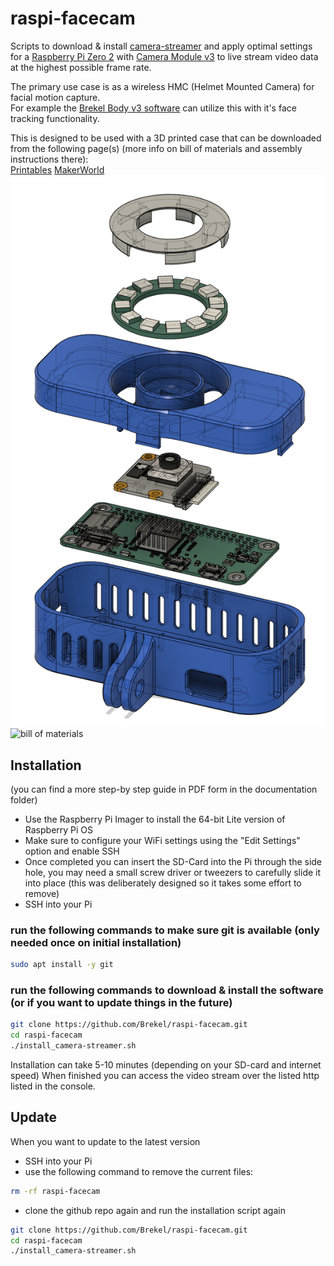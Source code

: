 # raspi-facecam

Scripts to download &amp; install [camera-streamer](https://github.com/ayufan/camera-streamer) and apply optimal settings for a [Raspberry Pi Zero 2](https://www.raspberrypi.com/products/raspberry-pi-zero-2-w) with [Camera Module v3](https://www.raspberrypi.com/products/camera-module-3) to live stream video data at the highest possible frame rate.


The primary use case is as a wireless HMC (Helmet Mounted Camera) for facial motion capture.  
For example the [Brekel Body v3 software](https://brekel.com/brekel-body-v3) can utilize this with it's face tracking functionality.


This is designed to be used with a 3D printed case that can be downloaded from the following page(s) (more info on bill of materials and assembly instructions there):  
 [Printables](https://www.printables.com/model/805075-rasberry-pi-zero-face-camera)
 [MakerWorld](https://makerworld.com/en/models/387990)
 ![exploded_case](images/exploded_case.png)
![bill of materials](images/BOM.png)



## Installation
(you can find a more step-by step guide in PDF form in the documentation folder)

* Use the Raspberry Pi Imager to install the 64-bit Lite version of Raspberry Pi OS
* Make sure to configure your WiFi settings using the "Edit Settings" option and enable SSH
* Once completed you can insert the SD-Card into the Pi through the side hole, you may need a small screw driver or tweezers to carefully slide it into place (this was deliberately designed so it takes some effort to remove)
* SSH into your Pi

### run the following commands to make sure git is available (only needed once on initial installation)
```bash
sudo apt install -y git
```

### run the following commands to download &amp; install the software (or if you want to update things in the future)
```bash
git clone https://github.com/Brekel/raspi-facecam.git
cd raspi-facecam
./install_camera-streamer.sh
```

Installation can take 5-10 minutes (depending on your SD-card and internet speed)
When finished you can access the video stream over the listed http listed in the console.


## Update
When you want to update to the latest version
* SSH into your Pi
* use the following command to remove the current files:
```bash
rm -rf raspi-facecam
```
* clone the github repo again and run the installation script again
```bash
git clone https://github.com/Brekel/raspi-facecam.git
cd raspi-facecam
./install_camera-streamer.sh
```
